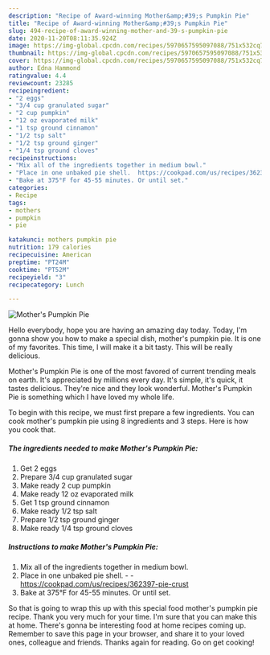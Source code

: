 ```yaml
---
description: "Recipe of Award-winning Mother&amp;#39;s Pumpkin Pie"
title: "Recipe of Award-winning Mother&amp;#39;s Pumpkin Pie"
slug: 494-recipe-of-award-winning-mother-and-39-s-pumpkin-pie
date: 2020-11-20T08:11:35.924Z
image: https://img-global.cpcdn.com/recipes/5970657595097088/751x532cq70/mothers-pumpkin-pie-recipe-main-photo.jpg
thumbnail: https://img-global.cpcdn.com/recipes/5970657595097088/751x532cq70/mothers-pumpkin-pie-recipe-main-photo.jpg
cover: https://img-global.cpcdn.com/recipes/5970657595097088/751x532cq70/mothers-pumpkin-pie-recipe-main-photo.jpg
author: Edna Hammond
ratingvalue: 4.4
reviewcount: 23285
recipeingredient:
- "2 eggs"
- "3/4 cup granulated sugar"
- "2 cup pumpkin"
- "12 oz evaporated milk"
- "1 tsp ground cinnamon"
- "1/2 tsp salt"
- "1/2 tsp ground ginger"
- "1/4 tsp ground cloves"
recipeinstructions:
- "Mix all of the ingredients together in medium bowl."
- "Place in one unbaked pie shell.  https://cookpad.com/us/recipes/362397-pie-crust"
- "Bake at 375°F for 45-55 minutes. Or until set."
categories:
- Recipe
tags:
- mothers
- pumpkin
- pie

katakunci: mothers pumpkin pie 
nutrition: 179 calories
recipecuisine: American
preptime: "PT24M"
cooktime: "PT52M"
recipeyield: "3"
recipecategory: Lunch

---
```



![Mother&#39;s Pumpkin Pie](https://img-global.cpcdn.com/recipes/5970657595097088/751x532cq70/mothers-pumpkin-pie-recipe-main-photo.jpg)

Hello everybody, hope you are having an amazing day today. Today, I'm gonna show you how to make a special dish, mother&#39;s pumpkin pie. It is one of my favorites. This time, I will make it a bit tasty. This will be really delicious.



Mother&#39;s Pumpkin Pie is one of the most favored of current trending meals on earth. It's appreciated by millions every day. It's simple, it's quick, it tastes delicious. They're nice and they look wonderful. Mother&#39;s Pumpkin Pie is something which I have loved my whole life.


To begin with this recipe, we must first prepare a few ingredients. You can cook mother&#39;s pumpkin pie using 8 ingredients and 3 steps. Here is how you cook that.

<!--inarticleads1-->

##### The ingredients needed to make Mother&#39;s Pumpkin Pie:

1. Get 2 eggs
1. Prepare 3/4 cup granulated sugar
1. Make ready 2 cup pumpkin
1. Make ready 12 oz evaporated milk
1. Get 1 tsp ground cinnamon
1. Make ready 1/2 tsp salt
1. Prepare 1/2 tsp ground ginger
1. Make ready 1/4 tsp ground cloves




<!--inarticleads2-->

##### Instructions to make Mother&#39;s Pumpkin Pie:

1. Mix all of the ingredients together in medium bowl.
1. Place in one unbaked pie shell. -  - https://cookpad.com/us/recipes/362397-pie-crust
1. Bake at 375°F for 45-55 minutes. Or until set.




So that is going to wrap this up with this special food mother&#39;s pumpkin pie recipe. Thank you very much for your time. I'm sure that you can make this at home. There's gonna be interesting food at home recipes coming up. Remember to save this page in your browser, and share it to your loved ones, colleague and friends. Thanks again for reading. Go on get cooking!
